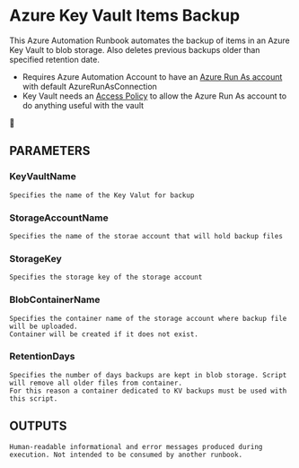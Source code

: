 # Azure Key Vault Items Backup
This Azure Automation Runbook automates the backup of items in an Azure Key Vault to blob storage. Also deletes previous backups older than specified retention date.

* Requires Azure Automation Account to have an [Azure Run As account](https://docs.microsoft.com/en-us/azure/automation/create-run-as-account) with default AzureRunAsConnection
* Key Vault needs an [Access Policy](https://docs.microsoft.com/en-us/azure/key-vault/general/assign-access-policy) to allow the Azure Run As account to do anything useful with the vault

:rocket:

## PARAMETERS
### KeyVaultName
    Specifies the name of the Key Valut for backup

### StorageAccountName
    Specifies the name of the storae account that will hold backup files

### StorageKey
	Specifies the storage key of the storage account

### BlobContainerName
	Specifies the container name of the storage account where backup file will be uploaded.
    Container will be created if it does not exist.

### RetentionDays
	Specifies the number of days backups are kept in blob storage. Script will remove all older files from container.
    For this reason a container dedicated to KV backups must be used with this script.

## OUTPUTS
	Human-readable informational and error messages produced during execution. Not intended to be consumed by another runbook.

